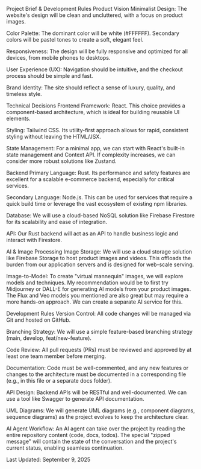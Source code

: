 Project Brief & Development Rules
Product Vision
Minimalist Design: The website's design will be clean and uncluttered, with a focus on product images.

Color Palette: The dominant color will be white (#FFFFFF). Secondary colors will be pastel tones to create a soft, elegant feel.

Responsiveness: The design will be fully responsive and optimized for all devices, from mobile phones to desktops.

User Experience (UX): Navigation should be intuitive, and the checkout process should be simple and fast.

Brand Identity: The site should reflect a sense of luxury, quality, and timeless style.

Technical Decisions
Frontend
Framework: React. This choice provides a component-based architecture, which is ideal for building reusable UI elements.

Styling: Tailwind CSS. Its utility-first approach allows for rapid, consistent styling without leaving the HTML/JSX.

State Management: For a minimal app, we can start with React's built-in state management and Context API. If complexity increases, we can consider more robust solutions like Zustand.

Backend
Primary Language: Rust. Its performance and safety features are excellent for a scalable e-commerce backend, especially for critical services.

Secondary Language: Node.js. This can be used for services that require a quick build time or leverage the vast ecosystem of existing npm libraries.

Database: We will use a cloud-based NoSQL solution like Firebase Firestore for its scalability and ease of integration.

API: Our Rust backend will act as an API to handle business logic and interact with Firestore.

AI & Image Processing
Image Storage: We will use a cloud storage solution like Firebase Storage to host product images and videos. This offloads the burden from our application servers and is designed for web-scale serving.

Image-to-Model: To create "virtual mannequin" images, we will explore models and techniques. My recommendation would be to first try Midjourney or DALL-E for generating AI models from your product images. The Flux and Veo models you mentioned are also great but may require a more hands-on approach. We can create a separate AI service for this.

Development Rules
Version Control: All code changes will be managed via Git and hosted on GitHub.

Branching Strategy: We will use a simple feature-based branching strategy (main, develop, feat/new-feature).

Code Review: All pull requests (PRs) must be reviewed and approved by at least one team member before merging.

Documentation: Code must be well-commented, and any new features or changes to the architecture must be documented in a corresponding file (e.g., in this file or a separate docs folder).

API Design: Backend APIs will be RESTful and well-documented. We can use a tool like Swagger to generate API documentation.

UML Diagrams: We will generate UML diagrams (e.g., component diagrams, sequence diagrams) as the project evolves to keep the architecture clear.

AI Agent Workflow: An AI agent can take over the project by reading the entire repository content (code, docs, todos). The special "zipped message" will contain the state of the conversation and the project's current status, enabling seamless continuation.

Last Updated: September 9, 2025
